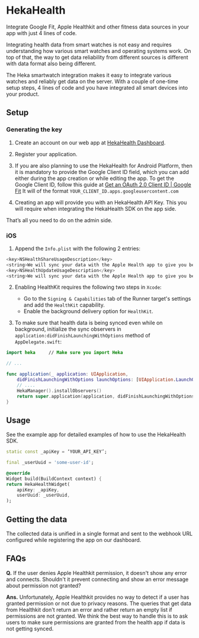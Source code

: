 # HekaHealth

Integrate Google Fit, Apple Healthkit and other fitness data sources in your app with just 4 lines of code.

Integrating health data from smart watches is not easy and requires understanding how various smart watches and operating systems work. On top of that, the way to get data reliability from different sources is different with data format also being different.

The Heka smartwatch integration makes it easy to integrate various watches and reliably get data on the server. With a couple of one-time setup steps, 4 lines of code and you have integrated all smart devices into your product.

## Setup

### Generating the key

1. Create an account on our web app at [HekaHealth Dashboard](https://appdev.hekahealth.co).

2. Register your application.

3. If you are also planning to use the HekaHealth for Android Platform, then it is mandatory to provide the Google Client ID field, which you can add either during the app creation or while editing the app.
    To get the Google Client ID, follow this guide at [Get an OAuth 2.0 Client ID | Google Fit](https://developers.google.com/fit/android/get-api-key)
   It will of the format ``YOUR_CLIENT_ID.apps.googleusercontent.com``

4. Creating an app will provide you with an HekaHealth API Key. This you will require when integrating the HekaHealth SDK on the app side.

That’s all you need to do on the admin side.

### iOS

1) Append the `Info.plist` with the following 2 entries:

```swift
<key>NSHealthShareUsageDescription</key>
<string>We will sync your data with the Apple Health app to give you better insights</string>
<key>NSHealthUpdateUsageDescription</key>
<string>We will sync your data with the Apple Health app to give you better insights</string>
```
2) Enabling HealthKit requires the following two steps in `Xcode`:

    * Go to the `Signing & Capabilities` tab of the Runner target's settings and add the `HealthKit` capability.
    * Enable the background delivery option for `HealthKit`.



3) To make sure that health data is being synced even while on background, initialize the sync observers in `application:didFinishLaunchingWithOptions` method of `AppDelegate.swift`:

```swift
import heka     // Make sure you import Heka

// ...

func application(_ application: UIApplication,
    didFinishLaunchingWithOptions launchOptions: [UIApplication.LaunchOptionsKey: Any]?) -> Bool {
    // ....
    HekaManager().installObservers()
    return super.application(application, didFinishLaunchingWithOptions: launchOptions)
}
```

## Usage

See the example app for detailed examples of how to use the HekaHealth SDK.

```dart
static const _apiKey = ‘YOUR_API_KEY’;

final _userUuid = 'some-user-id';

@override
Widget build(BuildContext context) {
return HekaHealthWidget(
    apiKey: _apiKey,
    userUuid: _userUuid,
);
```

## Getting the data

The collected data is unified in a single format and sent to the webhook URL configured while registering the app on our dashboard.


## FAQs

**Q.** If the user denies Apple Healthkit permission, it doesn't show any error and connects. Shouldn't it prevent connecting and show an error message about permission not granted?

**Ans.** Unfortunately, Apple Healthkit provides no way to detect if a user has granted permission or not due to privacy reasons. The queries that get data from Healthkit don't return an error and rather return an empty list if permissions are not granted.
We think the best way to handle this is to ask users to make sure permissions are granted from the health app if data is not getting synced.